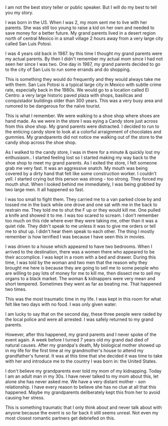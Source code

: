 I am not the best story teller or public speaker.  But I will do my best to tell you my story.

I was born in the US.  When I was 2, my mom sent me to live with her parents.  She was still too young to raise a kid on her own and needed to save money for a better future.  My grand parents lived in a desert region north of central Mexico in a small village 2 hours away from a very large city called San Luis Potosi.

I was 4 years old back in 1987.  by this time I thought my grand parents were my actual parents.  By then I didn't remember my actual mom since I had not seen her since I was two.  One day in 1987, my grand parents decided to go to the city of San Luis to run some errands and do shopping.

This is something they would do frequently and they would always take me with them.  San Luis Potosi is a typical large city in Mexico with subtle crime rate, especially back in the 1980s. We would go to a location called El Centro: a very large historic paved plaza with shops, basilicas and conquistador buildings older than 300 years.  This was a very busy area and rumored to be dangerous for the naïve tourist.

This is what I remember.  We were walking to a shoe shop where shoes are hand made.  As we were in the store I was eying a Candy store just across from this shoe shop.  My grand parents were distracted.  I decided to run to the enticing candy store to look at a colorful arraignment of chocolates and gummies.  My grandparents did not notice me walking out of the store to the candy shop across the shoe shop.

As I walked to the candy store, I was in there for a minute & quickly lost my enthusiasm..  I started feeling lost so I started making my way back to the shoe shop to meet my grand parents.  As I exited the store, I felt someone grab me very fast.  It was an aggressive snatch.  My mouth was being covered by a dirty hand that felt like some construction worker.  I couldn't yell.  I started crying but this person was strong - too strong. They forced my mouth shut. When I looked behind me immediately,  I was being grabbed by two large men.  It all happened so fast.

I was too small to fight them.  They carried me to a van parked close by and tossed me in the back while one drove and one sat with me in the back to restrain me.  They told me to shut the F up or they would kill me.  One pulled a knife and showed it to me.  I was too scared to scream.  I don't remember too much on this ride where ever they were taking me, other than it was a quiet ride.  They didn't speak to me unless it was to give me orders or tell me to shut up.  I didn't hear them speak to each other.  The thing I mostly remember is how terrified I was because I have seen this in movies.

I was driven to a house which appeared to have two bedrooms.  When I arrived to the destination, there was a women there who appeared to be their accomplice.  I was kept in a room with a bed and drawer.  During this time, I was told by the woman and two men that the reason why they brought me here is because they are going to sell me to some people who are willing to pay lots of money for me to kill me, then dissect me to sell my organs to a black market.   The woman & kidnappers were very mean and short tempered.  Sometimes they went as far as beating me.  That happened two times.

This was the most traumatic time in my life.  I was kept in this room for what felt like two days with no food.  I was only given water.

I am lucky to say that on the second day, these three people were raided by the local police and were all arrested.   I was safely returned to my grand parents.

However, after this happened, my grand parents and I never spoke of the event again.  A week before I turned 7 years old my grand dad died of natural causes.  After my grandpa's death, My biological mother showed up in my life for the first time at my grandmother's house to attend my grandfather's funeral.  It was at this time that she decided it was time to take with her and introduce me to the country I was born in: the United States.

I don't believe my grandparents ever told my mom of my kidnapping.  Today I am an adult man in my 30s.  I have never talked to my mom about this, let alone she has never asked me.  We have a very distant mother - son relationship.  I have every reason to believe she has no clue at all that this happened. Maybe my grandparents deliberately kept this from her to avoid causing her stress.

This is something traumatic that I only think about and never talk about with anyone because the event is so far back it still seems unreal.  Not even my most closest romantic partners get debriefed on this.